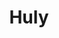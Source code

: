 ---
codehost: https://github.com/https://github.com/hcengineering/platform
linkedin: https://linkedin.com/company/hardcoreeng
logohandle: hulyio
sort: huly
title: Huly
website: https://huly.io/
youtube: https://youtube.com/@huly_io
---
